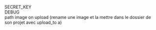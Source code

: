 SECRET_KEY  
DEBUG  
path image on upload (rename une image et la mettre dans le dossier de son projet avec upload_to a)